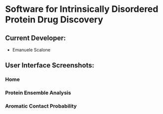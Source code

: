 # Software for Intrinsically Disordered Protein Drug Discovery

## Current Developer:
- Emanuele Scalone

## User Interface Screenshots:
### Home

### Protein Ensemble Analysis

### Aromatic Contact Probability

